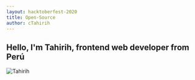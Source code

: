 ```yaml
---
layout: hacktoberfest-2020
title: Open-Source
author: cTahirih
---
```


<!-- Your MESSAGE on open source-->

## Hello, I'm Tahirih, frontend web developer from Perú

![Tahirih]({{site.baseurl}}/assets/images/ctahirih.jpg)
